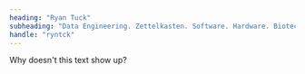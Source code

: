 ```yaml
---
heading: "Ryan Tuck"
subheading: "Data Engineering. Zettelkasten. Software. Hardware. Biotech. Physics. Philosophy. Math. Politics. Economics. McDonalds."
handle: "ryntck"
---
```


Why doesn't this text show up?
